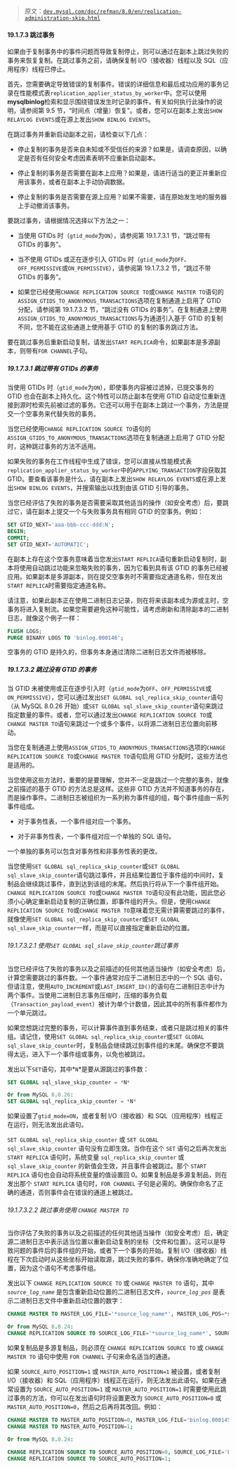 > 原文：[`dev.mysql.com/doc/refman/8.0/en/replication-administration-skip.html`](https://dev.mysql.com/doc/refman/8.0/en/replication-administration-skip.html)

#### 19.1.7.3 跳过事务

如果由于复制事务中的事件问题而导致复制停止，则可以通过在副本上跳过失败的事务来恢复复制。在跳过事务之前，请确保复制 I/O（接收器）线程以及 SQL（应用程序）线程已停止。

首先，您需要确定导致错误的复制事件。错误的详细信息和最后成功应用的事务记录在性能模式表`replication_applier_status_by_worker`中。您可以使用**mysqlbinlog**检索和显示围绕错误发生时记录的事件。有关如何执行此操作的说明，请参阅第 9.5 节，“时间点（增量）恢复”。或者，您可以在副本上发出`SHOW RELAYLOG EVENTS`或在源上发出`SHOW BINLOG EVENTS`。

在跳过事务并重新启动副本之前，请检查以下几点：

+   停止复制的事务是否来自未知或不受信任的来源？如果是，请调查原因，以确定是否有任何安全考虑因素表明不应重新启动副本。

+   停止复制的事务是否需要在副本上应用？如果是，请进行适当的更正并重新应用该事务，或者在副本上手动协调数据。

+   停止复制的事务是否需要在源上应用？如果不需要，请在原始发生地的服务器上手动撤消该事务。

要跳过事务，请根据情况选择以下方法之一：

+   当使用 GTIDs 时（`gtid_mode`为`ON`），请参阅第 19.1.7.3.1 节，“跳过带有 GTIDs 的事务”。

+   当不使用 GTIDs 或正在逐步引入 GTIDs 时（`gtid_mode`为`OFF`、`OFF_PERMISSIVE`或`ON_PERMISSIVE`），请参阅第 19.1.7.3.2 节，“跳过不带 GTIDs 的事务”。

+   如果您已经使用`CHANGE REPLICATION SOURCE TO`或`CHANGE MASTER TO`语句的`ASSIGN_GTIDS_TO_ANONYMOUS_TRANSACTIONS`选项在复制通道上启用了 GTID 分配，请参阅第 19.1.7.3.2 节，“跳过没有 GTIDs 的事务”。在复制通道上使用`ASSIGN_GTIDS_TO_ANONYMOUS_TRANSACTIONS`与为通道引入基于 GTID 的复制不同，您不能在这些通道上使用基于 GTID 的复制的事务跳过方法。

要在跳过事务后重新启动复制，请发出`START REPLICA`命令，如果副本是多源副本，则带有`FOR CHANNEL`子句。

##### 19.1.7.3.1 跳过带有 GTIDs 的事务

当使用 GTIDs 时（`gtid_mode`为`ON`），即使事务内容被过滤掉，已提交事务的 GTID 也会在副本上持久化。这个特性可以防止副本在使用 GTID 自动定位重新连接到源时检索先前被过滤的事务。它还可以用于在副本上跳过一个事务，方法是提交一个空事务来代替失败的事务。

当您已经使用`CHANGE REPLICATION SOURCE TO`语句的`ASSIGN_GTIDS_TO_ANONYMOUS_TRANSACTIONS`选项在复制通道上启用了 GTID 分配时，这种跳过事务的方法不适用。

如果失败的事务在工作线程中生成了错误，您可以直接从性能模式表`replication_applier_status_by_worker`中的`APPLYING_TRANSACTION`字段获取其 GTID。要查看该事务是什么，请在副本上发出`SHOW RELAYLOG EVENTS`或在源上发出`SHOW BINLOG EVENTS`，并搜索输出以找到由该 GTID 引导的事务。

当您已经评估了失败的事务是否需要采取其他适当的操作（如安全考虑）后，要跳过它，请在副本上提交一个与失败事务具有相同 GTID 的空事务。例如：

```sql
SET GTID_NEXT='aaa-bbb-ccc-ddd:N';
BEGIN;
COMMIT;
SET GTID_NEXT='AUTOMATIC';
```

在副本上存在这个空事务意味着当您发出`START REPLICA`语句重新启动复制时，副本将使用自动跳过功能来忽略失败的事务，因为它看到具有该 GTID 的事务已经被应用。如果副本是多源副本，则在提交空事务时不需要指定通道名称，但在发出`START REPLICA`时需要指定通道名称。

请注意，如果此副本正在使用二进制日志记录，则在将来该副本成为源或主时，空事务将进入复制流。如果您需要避免这种可能性，请考虑刷新和清除副本的二进制日志，就像这个例子一样：

```sql
FLUSH LOGS;
PURGE BINARY LOGS TO 'binlog.000146';
```

空事务的 GTID 是持久的，但事务本身通过清除二进制日志文件而被移除。

##### 19.1.7.3.2 跳过没有 GTID 的事务

当 GTID 未被使用或正在逐步引入时（`gtid_mode`为`OFF`、`OFF_PERMISSIVE`或`ON_PERMISSIVE`），您可以通过发出`SET GLOBAL sql_replica_skip_counter`语句（从 MySQL 8.0.26 开始）或`SET GLOBAL sql_slave_skip_counter`语句来跳过指定数量的事件。或者，您可以通过发出`CHANGE REPLICATION SOURCE TO`或`CHANGE MASTER TO`语句来跳过一个或多个事件，以将源二进制日志位置向前移动。

当您在复制通道上使用`ASSIGN_GTIDS_TO_ANONYMOUS_TRANSACTIONS`选项的`CHANGE REPLICATION SOURCE TO`或`CHANGE MASTER TO`语句启用 GTID 分配时，这些方法也是适用的。

当您使用这些方法时，重要的是要理解，您并不一定是跳过一个完整的事务，就像之前描述的基于 GTID 的方法总是这样。这些非 GTID 方法并不知道事务的存在，而是操作事件。二进制日志被组织为一系列称为事件组的组，每个事件组由一系列事件组成。

+   对于事务性表，一个事件组对应一个事务。

+   对于非事务性表，一个事件组对应一个单独的 SQL 语句。

一个单独的事务可以包含对事务性和非事务性表的更改。

当您使用`SET GLOBAL sql_replica_skip_counter`或`SET GLOBAL sql_slave_skip_counter`语句跳过事件，并且结果位置位于事件组的中间时，复制品会继续跳过事件，直到达到该组的末尾。然后执行将从下一个事件组开始。`CHANGE REPLICATION SOURCE TO`或`CHANGE MASTER TO`语句没有此功能，因此您必须小心确定重新启动复制的正确位置，即事件组的开头。但是，使用`CHANGE REPLICATION SOURCE TO`或`CHANGE MASTER TO`意味着您无需计算需要跳过的事件，就像使用`SET GLOBAL sql_replica_skip_counter`或`SET GLOBAL sql_slave_skip_counter`一样，而是可以直接指定重新启动的位置。

###### 19.1.7.3.2.1 使用`SET GLOBAL sql_slave_skip_counter`跳过事务

当您已经评估了失败的事务以及之前描述的任何其他适当操作（如安全考虑）后，计算您需要跳过的事件数。一个事件通常对应于二进制日志中的一个 SQL 语句，但请注意，使用`AUTO_INCREMENT`或`LAST_INSERT_ID()`的语句在二进制日志中计为两个事件。当使用二进制日志事务压缩时，压缩的事务负载（`Transaction_payload_event`）被计为单个计数值，因此其中的所有事件都作为一个单元跳过。

如果您想跳过完整的事务，可以计算事件直到事务结束，或者只是跳过相关的事件组。请记住，使用`SET GLOBAL sql_replica_skip_counter`或`SET GLOBAL sql_slave_skip_counter`时，复制品会继续跳过到事件组的末尾。确保您不要跳得太远，进入下一个事件组或事务，以免也被跳过。

发出以下`SET`语句，其中*`N`*是要从源跳过的事件数：

```sql
SET GLOBAL sql_slave_skip_counter = *N*

Or from MySQL 8.0.26:
SET GLOBAL sql_replica_skip_counter = *N*
```

如果设置了`gtid_mode=ON`，或者复制 I/O（接收器）和 SQL（应用程序）线程正在运行，则无法发出此语句。

`SET GLOBAL sql_replica_skip_counter` 或 `SET GLOBAL sql_slave_skip_counter` 语句没有立即生效。当你在这个 `SET` 语句之后再次发出 `START REPLICA` 语句时，系统变量 `sql_replica_skip_counter` 或 `sql_slave_skip_counter` 的新值会生效，并且事件会被跳过。那个 `START REPLICA` 语句也会自动将系统变量的值设置回 0。如果复制品是多源复制品，则在发出那个 `START REPLICA` 语句时，`FOR CHANNEL` 子句是必需的。确保你命名了正确的通道，否则事件会在错误的通道上被跳过。

###### 19.1.7.3.2.2 跳过事务使用 `CHANGE MASTER TO`

当你评估了失败的事务以及之前描述的任何其他适当操作（如安全考虑）后，确定源二进制日志中表示适当位置以重新启动复制的坐标（文件和位置）。这可以是导致问题的事件后的事件组的开始，或者下一个事务的开始。复制 I/O（接收器）线程在下次启动时从这些坐标开始读取源，跳过失败的事件。确保你准确地确定了位置，因为这个语句不考虑事件组。

发出以下 `CHANGE REPLICATION SOURCE TO` 或 `CHANGE MASTER TO` 语句，其中 *`source_log_name`* 是包含重新启动位置的二进制日志文件，*`source_log_pos`* 是表示二进制日志文件中重新启动位置的数字：

```sql
CHANGE MASTER TO MASTER_LOG_FILE='*source_log_name*', MASTER_LOG_POS=*source_log_pos*;

Or from MySQL 8.0.24:
CHANGE REPLICATION SOURCE TO SOURCE_LOG_FILE='*source_log_name*', SOURCE_LOG_POS=*source_log_pos*;
```

如果复制品是多源复制品，则必须在 `CHANGE REPLICATION SOURCE TO` 或 `CHANGE MASTER TO` 语句中使用 `FOR CHANNEL` 子句来命名适当的通道。

如果 `SOURCE_AUTO_POSITION=1` 或 `MASTER_AUTO_POSITION=1` 被设置，或者复制 I/O（接收器）和 SQL（应用程序）线程正在运行，则无法发出此语句。如果在通常设置为 `SOURCE_AUTO_POSITION=1` 或 `MASTER_AUTO_POSITION=1` 时需要使用此跳过事务的方法，你可以在发出语句时将设置更改为 `SOURCE_AUTO_POSITION=0` 或 `MASTER_AUTO_POSITION=0`，然后之后再将其改回。例如：

```sql
CHANGE MASTER TO MASTER_AUTO_POSITION=0, MASTER_LOG_FILE='binlog.000145', MASTER_LOG_POS=235;
CHANGE MASTER TO MASTER_AUTO_POSITION=1;

Or from MySQL 8.0.24:

CHANGE REPLICATION SOURCE TO SOURCE_AUTO_POSITION=0, SOURCE_LOG_FILE='binlog.000145', SOURCE_LOG_POS=235;
CHANGE REPLICATION SOURCE TO SOURCE_AUTO_POSITION=1;
```

